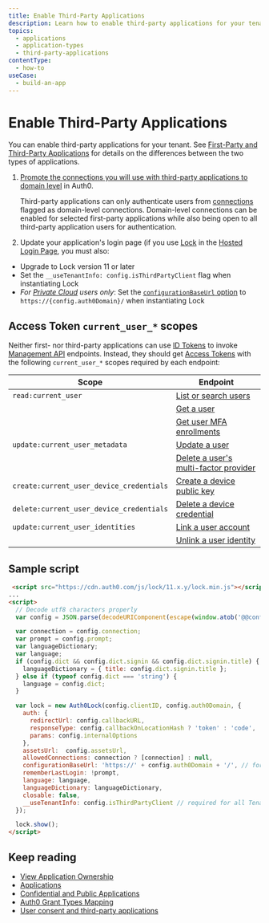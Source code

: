 ```yaml
---
title: Enable Third-Party Applications
description: Learn how to enable third-party applications for your tenant.
topics:
  - applications
  - application-types
  - third-party-applications
contentType: 
  - how-to
useCase:
  - build-an-app
---
```

# Enable Third-Party Applications
  
You can enable third-party applications for your tenant. See [First-Party and Third-Party Applications](/applications/concepts/app-types-first-third-party) for details on the differences between the two types of applications. 

1. [Promote the connections you will use with third-party applications to domain level](/api/management/guides/connections/promote-connection-domain-level) in Auth0.

    Third-party applications can only authenticate users from [connections](/connections) flagged as domain-level connections. Domain-level connections can be enabled for selected first-party applications while also being open to all third-party application users for authentication.
    
2. Update your application's login page (if you use [Lock](/libraries/lock/v11) in the [Hosted Login Page](/hosted-pages/login), you must also:

  - Upgrade to Lock version 11 or later
  - Set the `__useTenantInfo: config.isThirdPartyClient` flag when instantiating Lock
  - *For [Private Cloud](/private-cloud) users only*: Set the [`configurationBaseUrl` option](https://github.com/auth0/lock#other-options) to `https://{config.auth0Domain}/` when instantiating Lock

## Access Token `current_user_*` scopes 

Neither first- nor third-party applications can use [ID Tokens](/tokens/id-tokens) to invoke [Management API](/api/management/v2) endpoints. Instead, they should get [Access Tokens](/api/management/v2/tokens) with the following `current_user_*` scopes required by each endpoint:

| Scope | Endpoint |
| - | - |
| `read:current_user` | [List or search users](/api/management/v2#!/Users/get_users) |
|  | [Get a user](/api/management/v2#!/Users/get_users_by_id) |
|  | [Get user MFA enrollments](/api/management/v2#!/Users/get_enrollments) |
| `update:current_user_metadata` | [Update a user](/api/management/v2#!/Users/patch_users_by_id) |
|  | [Delete a user's multi-factor provider](/api/management/v2#!/Users/delete_multifactor_by_provider) |
| `create:current_user_device_credentials` | [Create a device public key](/api/management/v2#!/Device_Credentials/post_device_credentials) |
| `delete:current_user_device_credentials` | [Delete a device credential](/api/management/v2#!/Device_Credentials/delete_device_credentials_by_id) |
| `update:current_user_identities` | [Link a user account](/api/management/v2#!/Users/post_identities) |
|  | [Unlink a user identity](/api/management/v2#!/Users/delete_user_identity_by_user_id) |

## Sample script

```html
 <script src="https://cdn.auth0.com/js/lock/11.x.y/lock.min.js"></script>
...
<script>
  // Decode utf8 characters properly
  var config = JSON.parse(decodeURIComponent(escape(window.atob('@@config@@'))));

  var connection = config.connection;
  var prompt = config.prompt;
  var languageDictionary;
  var language;
  if (config.dict && config.dict.signin && config.dict.signin.title) {
    languageDictionary = { title: config.dict.signin.title };
  } else if (typeof config.dict === 'string') {
    language = config.dict;
  }

  var lock = new Auth0Lock(config.clientID, config.auth0Domain, {
    auth: {
      redirectUrl: config.callbackURL,
      responseType: config.callbackOnLocationHash ? 'token' : 'code',
      params: config.internalOptions
    },
    assetsUrl:  config.assetsUrl,
    allowedConnections: connection ? [connection] : null,
    configurationBaseUrl: 'https://' + config.auth0Domain + '/', // for PSaaS only
    rememberLastLogin: !prompt,
    language: language,
    languageDictionary: languageDictionary,
    closable: false,
    __useTenantInfo: config.isThirdPartyClient // required for all Tenants
  });

  lock.show();
</script>
```

## Keep reading
* [View Application Ownership](/api/management/guides/applications/view-ownership)
* [Applications](/applications)
* [Confidential and Public Applications](/applications/concepts/app-types-confidential-public)
* [Auth0 Grant Types Mapping](/applications/reference/grant-types-auth0-mapping)
* [User consent and third-party applications](/api-auth/user-consent)